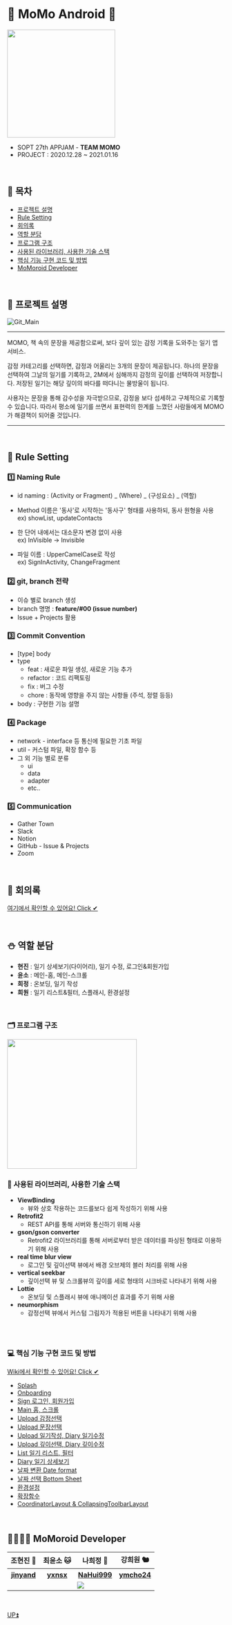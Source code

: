 # 💙 MoMo Android 💙

<img src="https://user-images.githubusercontent.com/38918396/104698570-e40f2800-5754-11eb-8548-7bad4b78f68d.png" width="250" height="250">

* SOPT 27th APPJAM - **TEAM MOMO**
* PROJECT : 2020.12.28 ~ 2021.01.16

<br>

## 🌼 목차
* [프로젝트 설명](#-%ED%94%84%EB%A1%9C%EC%A0%9D%ED%8A%B8-%EC%84%A4%EB%AA%85)
* [Rule Setting](#-rule-setting)
* [회의록](#-%ED%9A%8C%EC%9D%98%EB%A1%9D)
* [역할 분담](#-%EC%97%AD%ED%95%A0-%EB%B6%84%EB%8B%B4)
* [프로그램 구조](#-%ED%94%84%EB%A1%9C%EA%B7%B8%EB%9E%A8-%EA%B5%AC%EC%A1%B0)
* [사용된 라이브러리, 사용한 기술 스택](#-%EC%82%AC%EC%9A%A9%EB%90%9C-%EB%9D%BC%EC%9D%B4%EB%B8%8C%EB%9F%AC%EB%A6%AC-%EC%82%AC%EC%9A%A9%ED%95%9C-%EA%B8%B0%EC%88%A0-%EC%8A%A4%ED%83%9D)
* [핵심 기능 구현 코드 및 방법](#-%ED%95%B5%EC%8B%AC-%EA%B8%B0%EB%8A%A5-%EA%B5%AC%ED%98%84-%EC%BD%94%EB%93%9C-%EB%B0%8F-%EB%B0%A9%EB%B2%95)
* [MoMoroid Developer](#-momoroid-developer)

<br>

## 🎁 프로젝트 설명
![Git_Main](https://user-images.githubusercontent.com/38918396/104698429-b1fdc600-5754-11eb-8103-b8cb583c36d3.png)
* * *
MOMO, 책 속의 문장을 제공함으로써, 보다 깊이 있는 감정 기록을 도와주는 일기 앱 서비스.

감정 카테고리를 선택하면, 감정과 어울리는 3개의 문장이 제공됩니다. 하나의 문장을 선택하여 그날의 일기를 기록하고, 2M에서 심해까지 감정의 깊이를 선택하여 저장합니다. 저장된 일기는 해당 깊이의 바다를 떠다니는 물방울이 됩니다.

사용자는 문장을 통해 감수성을 자극받으므로, 감정을 보다 섬세하고 구체적으로 기록할 수 있습니다. 따라서 평소에 일기를 쓰면서 표현력의 한계를 느꼈던 사람들에게 MOMO가 해결책이 되어줄 것입니다.
* * *

<br>

## 🍰 Rule Setting

### 1️⃣ Naming Rule
- id naming : (Activity or Fragment) _ (Where) _ (구성요소) _ (역할)

- Method 이름은 '동사'로 시작하는 '동사구' 형태를 사용하되, 동사 원형을 사용  
ex) showList, updateContacts
- 한 단어 내에서는 대소문자 변경 없이 사용  
ex) InVisible → Invisible
- 파일 이름 : UpperCamelCase로 작성  
ex) SignInActivity, ChangeFragment

### 2️⃣ git, branch 전략
* 이슈 별로 branch 생성 
* branch 명명 : **feature/#00 (issue number)**
* Issue + Projects 활용

### 3️⃣ Commit Convention
- [type] body
- type
    - feat : 새로운 파일 생성, 새로운 기능 추가
    - refactor : 코드 리팩토링
    - fix : 버그 수정
    - chore : 동작에 영향을 주지 않는 사항들 (주석, 정렬 등등)
- body : 구현한 기능 설명
    
### 4️⃣ Package
- network - interface 등 통신에 필요한 기초 파일
- util - 커스텀 파일, 확장 함수 등
- 그 외 기능 별로 분류
    - ui
    - data
    - adapter
    - etc..

### 5️⃣ Communication
* Gather Town
* Slack
* Notion
* GitHub - Issue & Projects
* Zoom

<br>

## 📝 회의록
[여기에서 확인할 수 있어요! Click ✔](https://www.notion.so/1-cfdb90161b5b4829bda8ce257add69fe)

<br>

## ⛄ 역할 분담
* **현진** : 일기 상세보기(다이어리), 일기 수정, 로그인&회원가입
* **윤소** : 메인-홈, 메인-스크롤
* **희정** : 온보딩, 일기 작성
* **희원** : 일기 리스트&필터, 스플래시, 환경설정

<br>

### 🗂 프로그램 구조
<img src="https://user-images.githubusercontent.com/38918396/104733695-6feb7900-5782-11eb-8419-1df9e866f65b.png" width="300">

<br>

### 🎄 사용된 라이브러리, 사용한 기술 스택
* **ViewBinding**
    * 뷰와 상호 작용하는 코드를보다 쉽게 작성하기 위해 사용
* **Retrofit2**
    * REST API를 통해 서버와 통신하기 위해 사용
* **gson/gson converter**
    * Retrofit2 라이브러리를 통해 서버로부터 받은 데이터를 파싱된 형태로 이용하기 위해 사용
* **real time blur view**
    * 로그인 및 깊이선택 뷰에서 배경 오브제의 블러 처리를 위해 사용
* **vertical seekbar**
    * 깊이선택 뷰 및 스크롤뷰의 깊이를 세로 형태의 시크바로 나타내기 위해 사용
* **Lottie**
    * 온보딩 및 스플래시 뷰에 애니메이션 효과를 주기 위해 사용
* **neumorphism**
    * 감정선택 뷰에서 커스텀 그림자가 적용된 버튼을 나타내기 위해 사용
<br>

<br>

### 💻 핵심 기능 구현 코드 및 방법
[Wiki에서 확인할 수 있어요! Click ✔](https://github.com/Team-MoMo/MoMo_Android/wiki)

* [Splash](https://github.com/Team-MoMo/MoMo_Android/wiki/Splash)
* [Onboarding](https://github.com/Team-MoMo/MoMo_Android/wiki/Onboarding)
* [Sign 로그인, 회원가입](https://github.com/Team-MoMo/MoMo_Android/wiki/Sign-%EB%A1%9C%EA%B7%B8%EC%9D%B8,-%ED%9A%8C%EC%9B%90%EA%B0%80%EC%9E%85)
* [Main 홈, 스크롤](https://github.com/Team-MoMo/MoMo_Android/wiki/Main-%ED%99%88,-%EC%8A%A4%ED%81%AC%EB%A1%A4)
* [Upload 감정선택](https://github.com/Team-MoMo/MoMo_Android/wiki/Upload-%EA%B0%90%EC%A0%95%EC%84%A0%ED%83%9D)
* [Upload 문장선택](https://github.com/Team-MoMo/MoMo_Android/wiki/Upload-%EB%AC%B8%EC%9E%A5%EC%84%A0%ED%83%9D)
* [Upload 일기작성, Diary 일기수정](https://github.com/Team-MoMo/MoMo_Android/wiki/Upload-%EC%9D%BC%EA%B8%B0%EC%9E%91%EC%84%B1,-Diary-%EC%9D%BC%EA%B8%B0%EC%88%98%EC%A0%95)
* [Upload 깊이선택, Diary 깊이수정](https://github.com/Team-MoMo/MoMo_Android/wiki/Upload-%EA%B9%8A%EC%9D%B4%EC%84%A0%ED%83%9D,-Diary-%EA%B9%8A%EC%9D%B4%EC%88%98%EC%A0%95)
* [List 일기 리스트, 필터](https://github.com/Team-MoMo/MoMo_Android/wiki/List-%EC%9D%BC%EA%B8%B0-%EB%A6%AC%EC%8A%A4%ED%8A%B8,-%ED%95%84%ED%84%B0)
* [Diary 일기 상세보기](https://github.com/Team-MoMo/MoMo_Android/wiki/Diary-%EC%9D%BC%EA%B8%B0-%EC%83%81%EC%84%B8%EB%B3%B4%EA%B8%B0)
* [날짜 변환 Date format](https://github.com/Team-MoMo/MoMo_Android/wiki/%EB%82%A0%EC%A7%9C-%EB%B3%80%ED%99%98-Date-format)
* [날짜 선택 Bottom Sheet](https://github.com/Team-MoMo/MoMo_Android/wiki/%EB%82%A0%EC%A7%9C-%EC%84%A0%ED%83%9D-Bottom-Sheet)
* [환경설정](https://github.com/Team-MoMo/MoMo_Android/wiki/%ED%99%98%EA%B2%BD%EC%84%A4%EC%A0%95)
* [확장함수](https://github.com/Team-MoMo/MoMo_Android/wiki/%ED%99%95%EC%9E%A5%ED%95%A8%EC%88%98)
* [CoordinatorLayout & CollapsingToolbarLayout](https://github.com/Team-MoMo/MoMo_Android/wiki/CoordinatorLayout-&-CollapsingToolbarLayout)

<br>

## 👩‍👩‍👧‍👧 MoMoroid Developer
<table style="text-align: center;">
  <tr>
    <th>조현진 🐹</th>
    <th>최윤소 🐱</th>
    <th>나희정 🐯</th>
    <th>강희원 🐿</th>
  </tr>
  <tr>
    <th><a href="https://github.com/jinyand">jinyand</a></th>
    <th><a href="https://github.com/yxnsx">yxnsx</a></th>
    <th><a href="https://github.com/NaHui999">NaHui999</a></th>
    <th><a href="https://github.com/ymcho24">ymcho24</a></th>
  </tr>
  <tr>
    <td colspan="4"><img src="https://user-images.githubusercontent.com/38918396/103541742-33e12a00-4edf-11eb-8dab-42c246256d5f.png" /></td>
  </tr>
</table>

<br>

[UP⏫](#-momo-android-)
